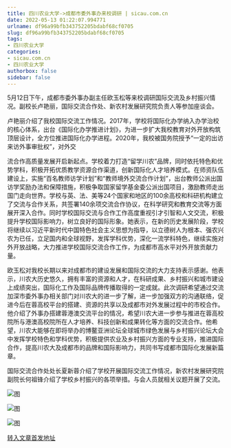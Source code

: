 ```yaml
---
title: 四川农业大学->成都市委外事办来校调研 | sicau.com.cn
date: 2022-05-13 01:22:07.994771
urlname: df96a99bfb343752205bdabf68cf0705
slug: df96a99bfb343752205bdabf68cf0705
tags: 
- 四川农业大学
categories:
- sicau.com.cn
- 四川农业大学
authorbox: false
sidebar: false
---
```

  

5月12日下午，成都市委外事办副主任欧玉松等来校调研国际交流及乡村振兴情况。副校长卢艳丽，国际交流合作处、新农村发展研究院负责人等参加座谈会。

卢艳丽介绍了我校国际交流工作情况。2017年，学校将国际化办学纳入办学治校的核心体系，出台《国际化办学推进计划》，为进一步扩大我校教育对外开放构筑顶层设计，全方位推进国际化办学进程。2020年，我校被国务院授予“一定的出访来访外事审批权”，对外交
<!--more-->
流合作高质量发展开启新起点。学校着力打造“留学川农”品牌，同时依托特色和优势学科，积极开拓优质教学资源合作渠道，创新国际化人才培养模式。在师资队伍建设上，实施“百名教师访学计划”和“教师境外交流合作计划”，出台教师公派出国访学奖励办法和保障措施，积极争取国家留学基金委公派出国项目，激励教师走出国门走向世界。学校与英、法、美等24个国家和地区的100余高校和科研机构建立了交流与合作关系，共签署140余项交流合作协议，在科学研究和教育交流等方面展开深入合作。同时学校国际交流与合作工作高度重视引才引智和人文交流，积极提升学校国际影响力，树立良好的国际形象。她表示，在新的历史发展阶段，学校将继续以习近平新时代中国特色社会主义思想为指导，以立德树人为根本、强农兴农为已任，立足国内和全球视野，发挥学科优势，深化一流学科特色，继续实施对外开放战略，大力推进学校国际交流合作工作，为成都市高水平对外开放贡献力量。

欧玉松对我校长期以来对成都市的建设发展和国际交流的大力支持表示感谢。他表示，川农大历史悠久，拥有丰富的资源和人才，在科研成果、乡村振兴和城市建设上成绩突出，国际化工作及国际品牌传播取得的一定成就。此次调研希望通过交流加深市委外事办相关部门对川农大的进一步了解，进一步加强双方的沟通联络，促进今后在蓉高校平台的搭建、资源的共享以及成都市对外发展过程中的市校合作。他介绍了外事办搭建蓉港澳交流平台的情况，希望川农大进一步参与推进在蓉高校院所与港澳高校院所在人才培养、科技创新和成果转化等方面的交流合作。他希望，川农大能够在即将举办的博鳌亚洲论坛全球城市绿色发展与乡村振兴论坛大会中发挥学校特色和学科优势，积极提供农业及乡村振兴方面的专业支持，推进国际合作，提高川农大及成都市的品牌和国际影响力，共同书写成都市国际化发展新篇章。

国际交流合作处处长夏新蓉介绍了学校开展国际交流工作情况，新农村发展研究院副院长何祖锋介绍了学校乡村振兴的各项举措。与会人员就相关议题开展了交流。

![图](https://news.sicau.edu.cn/__local/8/D8/68/A4A46464A4AC4AA2958A0EAC954_98AAB19C_AF288.png)

![图](https://news.sicau.edu.cn/__local/0/BF/D9/680ACFB0245B91FBB97FB0B5773_51903297_911C6.png)

![图](https://news.sicau.edu.cn/__local/F/9F/B4/31301009D6F8127366BBDBC7245_E4822D91_ECC25.png)

[转入文章首发地址](https://news.sicau.edu.cn/info/1078/67752.htm)